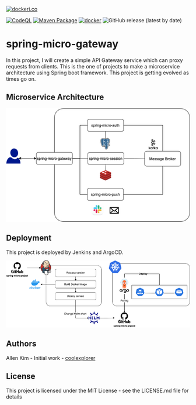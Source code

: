 [![dockeri.co](https://dockeri.co/image/coolexplorer/spring-micro-gateway)](https://hub.docker.com/r/coolexplorer/spring-micro-auth)

[![CodeQL](https://github.com/coolexplorer/spring-micro-gateway/actions/workflows/codeql-analysis.yml/badge.svg)](https://github.com/coolexplorer/spring-micro-gateway/actions/workflows/codeql-analysis.yml)
[![Maven Package](https://github.com/coolexplorer/spring-micro-gateway/actions/workflows/maven-publish.yml/badge.svg)](https://github.com/coolexplorer/spring-micro-gateway/actions/workflows/maven-publish.yml)
[![docker](https://github.com/coolexplorer/spring-micro-gateway/actions/workflows/docker.yml/badge.svg)](https://github.com/coolexplorer/spring-micro-gateway/actions/workflows/docker.yml)
![GitHub release (latest by date)](https://img.shields.io/github/v/release/coolexplorer/spring-micro-gateway)

# spring-micro-gateway
In this project, I will create a simple API Gateway service which can proxy requests from clients.
This is the one of projects to make a microservice architecture using Spring boot framework.
This project is getting evolved as times go on.

## Microservice Architecture
![spring-micro-architecture](./images/microservice-architecture.png)

## Deployment
This project is deployed by Jenkins and ArgoCD.

![spring-mirco-deployment](./images/spring-micro-deployment.png)

## Authors
Allen Kim - Initial work - [coolexplorer](https://github.com/coolexplorer)

## License
This project is licensed under the MIT License - see the LICENSE.md file for details
